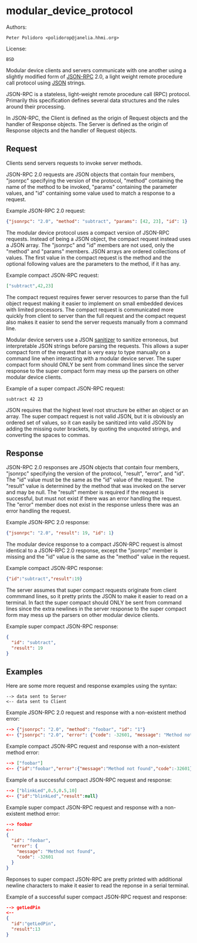 # modular_device_protocol

Authors:

    Peter Polidoro <polidorop@janelia.hhmi.org>

License:

    BSD

Modular device clients and servers communicate with one another using
a slightly modified form of [JSON-RPC](http://www.jsonrpc.org/) 2.0, a
light weight remote procedure call protocol using
[JSON](http://www.json.org/) strings.

JSON-RPC is a stateless, light-weight remote procedure call (RPC)
protocol. Primarily this specification defines several data structures
and the rules around their processing.

In JSON-RPC, the Client is defined as the origin of Request objects
and the handler of Response objects. The Server is defined as the
origin of Response objects and the handler of Request objects.

## Request

Clients send servers requests to invoke server methods.

JSON-RPC 2.0 requests are JSON objects that contain four members,
"jsonrpc" specifying the version of the protocol, "method" containing
the name of the method to be invoked, "params" containing the
parameter values, and "id" containing some value used to match a
response to a request.

Example JSON-RPC 2.0 request:

```json
{"jsonrpc": "2.0", "method": "subtract", "params": [42, 23], "id": 1}
```

The modular device protocol uses a compact version of JSON-RPC
requests. Instead of being a JSON object, the compact request instead
uses a JSON array. The "jsonrpc" and "id" members are not used, only
the "method" and "params" members. JSON arrays are ordered collections
of values. The first value in the compact request is the method and
the optional following values are the parameters to the method, if it
has any.

Example compact JSON-RPC request:

```json
["subtract",42,23]
```

The compact request requires fewer server resources to parse than the
full object request making it easier to implement on small embedded
devices with limited processors. The compact request is communicated
more quickly from client to server than the full request and the
compact request also makes it easier to send the server requests
manually from a command line.

Modular device servers use a JSON
[sanitizer](https://github.com/janelia-arduino/JsonSanitizer.git) to
sanitize erroneous, but interpretable JSON strings before parsing the
requests. This allows a super compact form of the request that is very
easy to type manually on a command line when interacting with a
modular device server. The super compact form should ONLY be sent from
command lines since the server response to the super compact form may
mess up the parsers on other modular device clients.

Example of a super compact JSON-RPC request:

```shell
subtract 42 23
```

JSON requires that the highest level root structure be either an
object or an array. The super compact request is not valid JSON, but
it is obviously an ordered set of values, so it can easily be
sanitized into valid JSON by adding the missing outer brackets, by
quoting the unquoted strings, and converting the spaces to commas.

## Response

JSON-RPC 2.0 responses are JSON objects that contain four members,
"jsonrpc" specifying the version of the protocol, "result", "error",
and "id". The "id" value must be the same as the "id" value of the
request. The "result" value is determined by the method that was
invoked on the server and may be null. The "result" member is required
if the request is successful, but must not exist if there was an error
handling the request. The "error" member does not exist in the
response unless there was an error handling the request.

Example JSON-RPC 2.0 response:

```json
{"jsonrpc": "2.0", "result": 19, "id": 1}
```

The modular device response to a compact JSON-RPC request is almost
identical to a JSON-RPC 2.0 response, except the "jsonrpc" member is
missing and the "id" value is the same as the "method" value in the
request.

Example compact JSON-RPC response:

```json
{"id":"subtract","result":19}
```

The server assumes that super compact requests originate from client
commmand lines, so it pretty prints the JSON to make it easier to read
on a terminal. In fact the super compact should ONLY be sent from
command lines since the extra newlines in the server response to the
super compact form may mess up the parsers on other modular device
clients.

Example super compact JSON-RPC response:

```json
{
  "id": "subtract",
  "result": 19
}
```

## Examples

Here are some more request and response examples using the syntax:

```shell
--> data sent to Server
<-- data sent to Client
```

Example JSON-RPC 2.0 request and response with a non-existent method
error:

```json
--> {"jsonrpc": "2.0", "method": "foobar", "id": "1"}
<-- {"jsonrpc": "2.0", "error": {"code": -32601, "message": "Method not found"}, "id": "1"}
```

Example compact JSON-RPC request and response with a non-existent
method error:

```json
--> ["foobar"]
<-- {"id":"foobar","error":{"message":"Method not found","code":-32601}}
```

Example of a successful compact JSON-RPC request and response:

```json
--> ["blinkLed",0.5,0.5,10]
<-- {"id":"blinkLed","result":null}
```

Example super compact JSON-RPC request and response with a
non-existent method error:

```json
--> foobar
<--
{
  "id": "foobar",
  "error": {
    "message": "Method not found",
    "code": -32601
  }
}
```

Reponses to super compact JSON-RPC are pretty printed with additional
newline characters to make it easier to read the reponse in a serial
terminal.

Example of a successful super compact JSON-RPC request and response:

```json
--> getLedPin
<--
{
  "id":"getLedPin",
  "result":13
}
```

